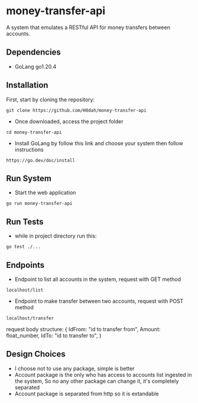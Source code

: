 # money-transfer-api
A system that emulates a RESTful API for money transfers between accounts.

## Dependencies
- GoLang go1.20.4

## Installation

First, start by cloning the repository:

```
git clone https://github.com/H0dah/money-transfer-api
```


- Once downloaded, access the project folder
```
cd money-transfer-api
```

- Install GoLang by follow this link and choose your system then follow instructions
```
https://go.dev/doc/install
```

## Run System

- Start the web application
```
go run money-transfer-api
```

## Run Tests

- while in project directory run this:
```
go test ./...
```

## Endpoints

- Endpoint to list all accounts in the system, request with GET method
```
localhost/list
```


- Endpoint to make transfer between two accounts, request with POST method
```
localhost/transfer
```
request body structure:
{
    IdFrom: "id to transfer from",
	Amount: float_number,
	IdTo:   "id to transfer to",
} 

## Design Choices

- I choose not to use any package, simple is better
- Account package is the only who has access to accounts list ingested in the system, So no any other package can change it, it's completely separated
- Account package is separated from http so it is extandable